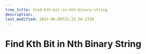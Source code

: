 ```yaml
---
tree_title: find-kth-bit-in-nth-binary-string
description: 
last_modified: 2022-06-09T21:23:28.2328
---
```


# Find Kth Bit in Nth Binary String
